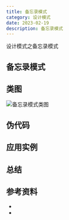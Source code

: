 ```yaml
---
title: 备忘录模式
category: 设计模式
date: 2023-02-19
description: 备忘录模式
---
```


设计模式之备忘录模式
<!-- more -->

## 备忘录模式

## 类图

![备忘录模式类图](https://cdn.staticaly.com/gh/AlexChen68/images@master/blog/advance/)

## 伪代码

## 应用实例

## 总结

## 参考资料

- []()
- []()